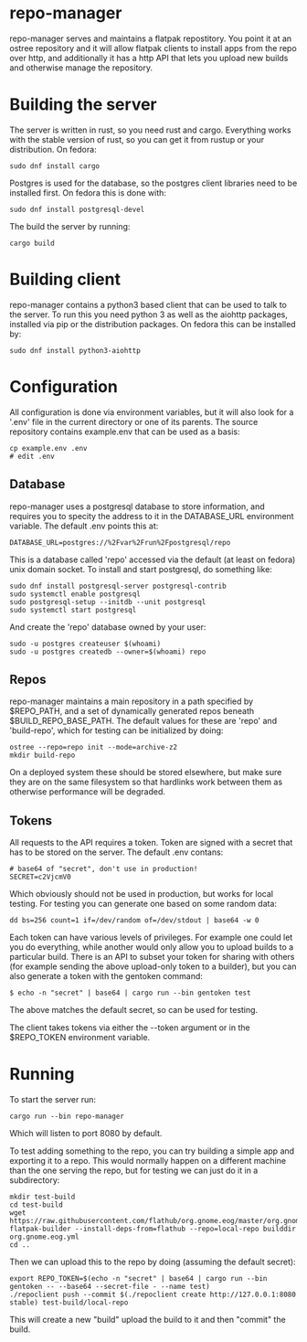 repo-manager
============

repo-manager serves and maintains a flatpak repostitory. You point it
at an ostree repository and it will allow flatpak clients to install
apps from the repo over http, and additionally it has a http API that
lets you upload new builds and otherwise manage the repository.

Building the server
===================

The server is written in rust, so you need rust and cargo. Everything
works with the stable version of rust, so you can get it from rustup
or your distribution. On fedora:

    sudo dnf install cargo

Postgres is used for the database, so the postgres client libraries
need to be installed first. On fedora this is done with:

    sudo dnf install postgresql-devel

The build the server by running:

    cargo build

Building client
==================

repo-manager contains a python3 based client that can be used
to talk to the server. To run this you need python 3 as
well as the aiohttp packages, installed via pip or the
distribution packages. On fedora this can be installed by:

    sudo dnf install python3-aiohttp

Configuration
=============

All configuration is done via environment variables, but it will
also look for a '.env' file in the current directory or one
of its parents. The source repository contains example.env
that can be used as a basis:

    cp example.env .env
    # edit .env

Database
--------

repo-manager uses a postgresql database to store information, and
requires you to specity the address to it in the DATABASE_URL
environment variable. The default .env points this at:

    DATABASE_URL=postgres://%2Fvar%2Frun%2Fpostgresql/repo

This is a database called 'repo' accessed via the default (at
least on fedora) unix domain socket. To install and start
postgresql, do something like:

    sudo dnf install postgresql-server postgresql-contrib
    sudo systemctl enable postgresql
    sudo postgresql-setup --initdb --unit postgresql
    sudo systemctl start postgresql

And create the 'repo' database owned by your user:

    sudo -u postgres createuser $(whoami)
    sudo -u postgres createdb --owner=$(whoami) repo

Repos
-----

repo-manager maintains a main repository in a path specified by
$REPO_PATH, and a set of dynamically generated repos beneath
$BUILD_REPO_BASE_PATH.  The default values for these are 'repo' and
'build-repo', which for testing can be initialized by doing:

    ostree --repo=repo init --mode=archive-z2
    mkdir build-repo

On a deployed system these should be stored elsewhere, but make sure
they are on the same filesystem so that hardlinks work between them as
otherwise performance will be degraded.

Tokens
------

All requests to the API requires a token. Token are signed with a secret
that has to be stored on the server. The default .env contans:

    # base64 of "secret", don't use in production!
    SECRET=c2VjcmV0

Which obviously should not be used in production, but works for local
testing. For testing you can generate one based on some random data:

    dd bs=256 count=1 if=/dev/random of=/dev/stdout | base64 -w 0

Each token can have various levels of privileges. For example one
could let you do everything, while another would only allow you to
upload builds to a particular build. There is an API to subset
your token for sharing with others (for example sending the above
upload-only token to a builder), but you can also generate a
token with the gentoken command:

    $ echo -n "secret" | base64 | cargo run --bin gentoken test

The above matches the default secret, so can be used for testing.

The client takes tokens via either the --token argument or in the
$REPO_TOKEN environment variable.

Running
=======

To start the server run:

    cargo run --bin repo-manager

Which will listen to port 8080 by default.

To test adding something to the repo, you can try building a simple
app and exporting it to a repo. This would normally happen on a
different machine than the one serving the repo, but for testing
we can just do it in a subdirectory:

    mkdir test-build
    cd test-build
    wget https://raw.githubusercontent.com/flathub/org.gnome.eog/master/org.gnome.eog.yml
    flatpak-builder --install-deps-from=flathub --repo=local-repo builddir org.gnome.eog.yml
    cd ..

Then we can upload this to the repo by doing (assuming the default secret):

    export REPO_TOKEN=$(echo -n "secret" | base64 | cargo run --bin gentoken -- --base64 --secret-file - --name test)
    ./repoclient push --commit $(./repoclient create http://127.0.0.1:8080 stable) test-build/local-repo

This will create a new "build" upload the build to it and then "commit" the build.
